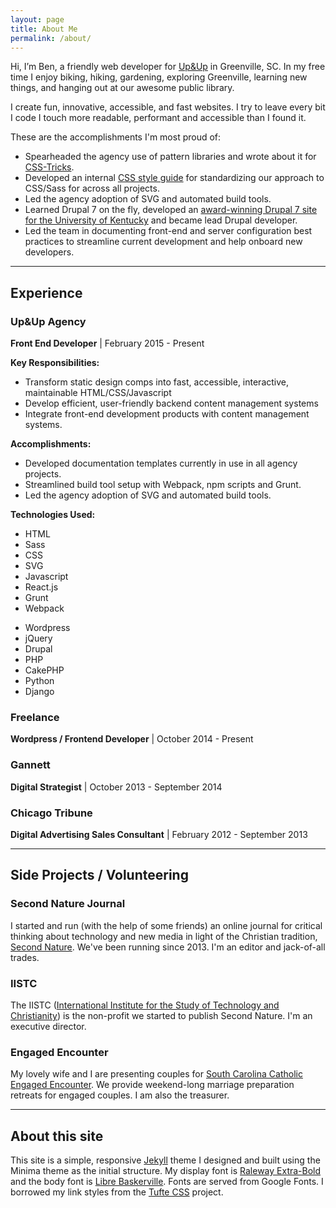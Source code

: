 ```yaml
---
layout: page
title: About Me
permalink: /about/
---
```


Hi, I’m Ben, a friendly web developer for [Up&Up](https://www.upandup.agency) in Greenville, SC. In my free time I enjoy biking, hiking, gardening, exploring Greenville, learning new things, and hanging out at our awesome public library.

I create fun, innovative, accessible, and fast websites. I try to leave every bit I code I touch more readable, performant and accessible than I found it.

These are the accomplishments I'm most proud of:

 - Spearheaded the agency use of pattern libraries and wrote about it for [CSS-Tricks](https://css-tricks.com/build-style-guide-straight-sass/).
 - Developed an internal [CSS style guide](/front-end/css-standards) for standardizing our approach to CSS/Sass for across all projects.
 - Led the agency adoption of SVG and automated build tools.
 - Learned Drupal 7 on the fly, developed an [award-winning Drupal 7 site for the University of Kentucky](https://www.upandup.agency/awards/upup-wins-ucda-excellence-award-university-kentucky-website) and became lead Drupal developer.
 - Led the team in documenting front-end and server configuration best practices to streamline current development and help onboard new developers.


<hr>

## Experience

### Up&Up Agency
**Front End Developer** \| February 2015 - Present

**Key Responsibilities:**

 - Transform static design comps into fast, accessible, interactive, maintainable HTML/CSS/Javascript
 - Develop efficient, user-friendly backend content management systems
 - Integrate front-end development products with content management systems.


**Accomplishments:**

 - Developed documentation templates currently in use in all agency projects.
 - Streamlined build tool setup with Webpack, npm scripts and Grunt.
 - Led the agency adoption of SVG and automated build tools.



**Technologies Used:**

<div class="grid">
    <div class="grid__item">
        <ul>
            <li>HTML</li>
            <li>Sass</li>
            <li>CSS</li>
            <li>SVG</li>
            <li>Javascript</li>
            <li>React.js</li>
            <li>Grunt</li>
            <li>Webpack</li>
        </ul>
    </div>
    <div class="grid__item">
        <ul>
            <li>Wordpress</li>
            <li>jQuery</li>
            <li>Drupal</li>
            <li>PHP</li>
            <li>CakePHP</li>
            <li>Python</li>
            <li>Django</li>
        </ul>
    </div>
</div>

### Freelance
**Wordpress / Frontend Developer** \| October 2014 - Present


### Gannett
**Digital Strategist** \| October 2013 - September 2014


### Chicago Tribune
**Digital Advertising Sales Consultant** \| February 2012 - September 2013

<hr>

## Side Projects / Volunteering

### Second Nature Journal
I started and run (with the help of some friends) an online journal for critical thinking about technology and new media in light of the Christian tradition, [Second Nature](https://secondnaturejournal.com/). We've been running since 2013. I'm an editor and jack-of-all trades.

### IISTC
The IISTC ([International Institute for the Study of Technology and Christianity](https://iistc.org/)) is the non-profit we started to publish Second Nature. I'm an executive director.

### Engaged Encounter
My lovely wife and I are presenting couples for [South Carolina Catholic Engaged Encounter](http://www.cee-sc.org/). We provide weekend-long marriage preparation retreats for engaged couples. I am also the treasurer.

<hr>

## About this site

This site is a simple, responsive [Jekyll](http://jekyllrb.com/) theme I designed and built using the Minima theme as the initial structure. My display font is [Raleway Extra-Bold](https://fonts.google.com/specimen/Raleway) and the body font is [Libre Baskerville](https://fonts.google.com/specimen/Libre+Baskerville). Fonts are served from Google Fonts. I borrowed my link styles from the [Tufte CSS](https://github.com/edwardtufte/tufte-css) project.
